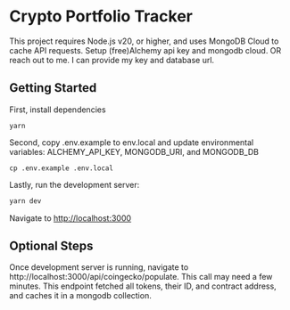 # Crypto Portfolio Tracker

This project requires Node.js v20, or higher, and uses MongoDB Cloud to cache API requests. Setup (free)Alchemy api key and mongodb cloud. OR reach out to me. I can provide my key and database url.

## Getting Started

First, install dependencies

```
yarn
```

Second, copy .env.example to env.local and update environmental variables: ALCHEMY_API_KEY, MONGODB_URI, and MONGODB_DB

```
cp .env.example .env.local
```

Lastly, run the development server:

```bash
yarn dev
```

Navigate to [http://localhost:3000](http://localhost:3000)

## Optional Steps

Once development server is running, navigate to http://localhost:3000/api/coingecko/populate. This call may need a few minutes. This endpoint fetched all tokens, their ID, and contract address, and caches it in a mongodb collection.
